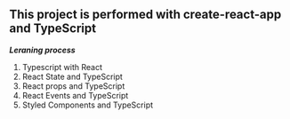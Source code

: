 ## This project is performed with create-react-app and TypeScript

***Leraning process***

1. Typescript with React
2. React State and TypeScript
3. React props and TypeScript
4. React Events and TypeScript
5. Styled Components and TypeScript


